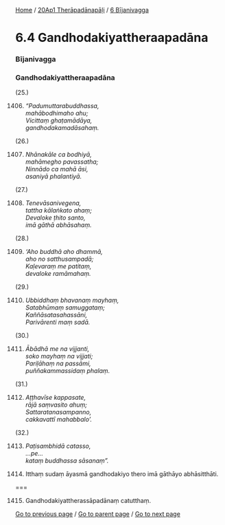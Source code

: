 
[Home](/) / [20Ap1 Therāpadānapāḷi](/tipitaka/20Ap1.md) / [6 Bījanivagga](/tipitaka/20Ap1/6.md)

# 6.4 Gandhodakiyattheraapadāna

### Bījanivagga

### Gandhodakiyattheraapadāna

(25.)

1406. _“Padumuttarabuddhassa,_  
_mahābodhimaho ahu;_  
_Vicittaṃ ghaṭamādāya,_  
_gandhodakamadāsahaṃ._  


(26.)

1407. _Nhānakāle ca bodhiyā,_  
_mahāmegho pavassatha;_  
_Ninnādo ca mahā āsi,_  
_asaniyā phalantiyā._  


(27.)

1408. _Tenevāsanivegena,_  
_tattha kālaṅkato ahaṃ;_  
_Devaloke ṭhito santo,_  
_imā gāthā abhāsahaṃ._  


(28.)

1409. _‘Aho buddhā aho dhammā,_  
_aho no satthusampadā;_  
_Kaḷevaraṃ me patitaṃ,_  
_devaloke ramāmahaṃ._  


(29.)

1410. _Ubbiddhaṃ bhavanaṃ mayhaṃ,_  
_Satabhūmaṃ samuggataṃ;_  
_Kaññāsatasahassāni,_  
_Parivārenti maṃ sadā._  


(30.)

1411. _Ābādhā me na vijjanti,_  
_soko mayhaṃ na vijjati;_  
_Pariḷāhaṃ na passāmi,_  
_puññakammassidaṃ phalaṃ._  


(31.)

1412. _Aṭṭhavīse kappasate,_  
_rājā saṃvasito ahuṃ;_  
_Sattaratanasampanno,_  
_cakkavattī mahabbalo’._  


(32.)

1413. _Paṭisambhidā catasso,_  
_…pe…_  
_kataṃ buddhassa sāsanaṃ”._  


1414. Itthaṃ sudaṃ āyasmā gandhodakiyo thero imā gāthāyo abhāsitthāti.

===

1415. Gandhodakiyattherassāpadānaṃ catutthaṃ.



[Go to previous page](/tipitaka/20Ap1/6/6.3.md) / [Go to parent page](/tipitaka/20Ap1/6.md) / [Go to next page](/tipitaka/20Ap1/6/6.5.md)


